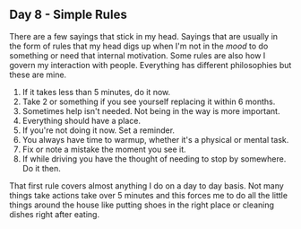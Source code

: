 ## Day 8 - Simple Rules

There are a few sayings that stick in my head. Sayings that are usually in the form of rules that my head digs up when I'm not in the *mood* to do something or need that internal motivation. Some rules are also how I govern my interaction with people. Everything has different philosophies but these are mine.

1. If it takes less than 5 minutes, do it now.
2. Take 2 or something if you see yourself replacing it within 6 months.
3. Sometimes help isn't needed. Not being in the way is more important.
4. Everything should have a place.
5. If you're not doing it now. Set a reminder.
6. You always have time to warmup, whether it's a physical or mental task.
7. Fix or note a mistake the moment you see it.
8. If while driving you have the thought of needing to stop by somewhere. Do it then.

That first rule covers almost anything I do on a day to day basis. Not many things take actions take over 5 minutes and this forces me to do all the little things around the house like putting shoes in the right place or cleaning dishes right after eating.
